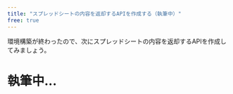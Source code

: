 ```yaml
---
title: "スプレッドシートの内容を返却するAPIを作成する（執筆中）"
free: true
---
```


環境構築が終わったので、次にスプレッドシートの内容を返却するAPIを作成してみましょう。

# 執筆中...